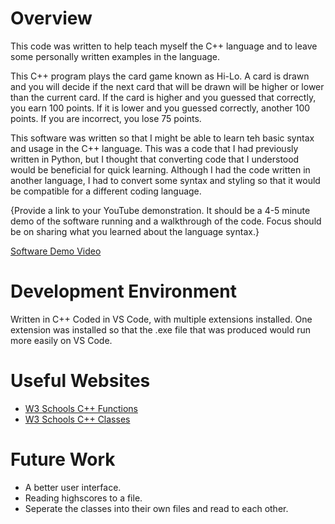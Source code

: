 # Overview


This code was written to help teach myself the C++ language and to leave some personally written examples in the language. 

This C++ program plays the card game known as Hi-Lo. A card is drawn and you will decide if the next card that will be drawn will be higher or lower than the current card. If the card is higher and you guessed that correctly, you earn 100 points. If it is lower and you guessed correctly, another 100 points. If you are incorrect, you lose 75 points.

This software was written so that I might be able to learn teh basic syntax and usage in the C++ language. This was a code that I had previously written in Python, but I thought that converting code that I understood would be beneficial for quick learning. Although I had the code written in another language, I had to convert some syntax and styling so that it would be compatible for a different coding language.

{Provide a link to your YouTube demonstration.  It should be a 4-5 minute demo of the software running and a walkthrough of the code.  Focus should be on sharing what you learned about the language syntax.}

[Software Demo Video](http://youtube.link.goes.here)

# Development Environment

Written in C++
Coded in VS Code, with multiple extensions installed.
One extension was installed so that the .exe file that was produced would run more easily on VS Code.

# Useful Websites

* [W3 Schools C++ Functions](https://www.w3schools.com/cpp/cpp_functions.asp)
* [W3 Schools C++ Classes](https://www.w3schools.com/cpp/cpp_classes.asp)

# Future Work

* A better user interface.
* Reading highscores to a file.
* Seperate the classes into their own files and read to each other.
